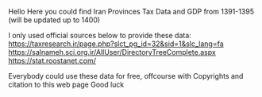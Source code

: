 Hello
Here you could find Iran Provinces Tax Data and GDP
from 1391-1395 (will be updated up to 1400)

I only used official sources below to provide these data:
https://taxresearch.ir/page.php?slct_pg_id=32&sid=1&slc_lang=fa
https://salnameh.sci.org.ir/AllUser/DirectoryTreeComplete.aspx
https://stat.roostanet.com/

Everybody could use these data for free, offcourse with Copyrights and citation to this web page
Good luck
